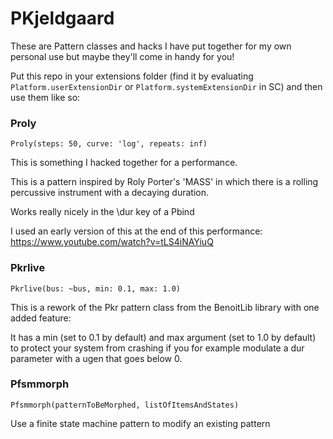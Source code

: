 # PKjeldgaard

These are Pattern classes and hacks I have put together for my own personal use but maybe they'll come in handy for you!

Put this repo in your extensions folder (find it by evaluating
`Platform.userExtensionDir` or `Platform.systemExtensionDir` in SC) and then use them like so: 

### Proly
`Proly(steps: 50, curve: 'log', repeats: inf)`

This is something I hacked together for a performance. 

This is a pattern inspired by Roly Porter's 'MASS' in which there is a rolling
percussive instrument with a decaying duration. 

Works really nicely in the \dur key of a Pbind

I used an early version of this at the end of this performance: https://www.youtube.com/watch?v=tLS4iNAYiuQ

### Pkrlive
`Pkrlive(bus: ~bus, min: 0.1, max: 1.0)`

This is a rework of the Pkr pattern class from the BenoitLib library with one added feature: 

It has a min (set to 0.1 by default) and max argument (set to 1.0 by default) to protect your system from crashing if you for example modulate a dur parameter with a ugen that goes below 0. 

### Pfsmmorph
`Pfsmmorph(patternToBeMorphed, listOfItemsAndStates)`

Use a finite state machine pattern to modify an existing pattern
